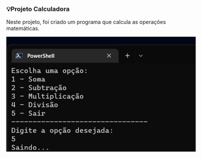 ### 💡Projeto Calculadora

<div>
<p>
    Neste projeto, foi criado um programa que calcula as operações matemáticas.
</p>
</div>

![The San Juan Mountains are beautiful!](/img/calculator.png)

